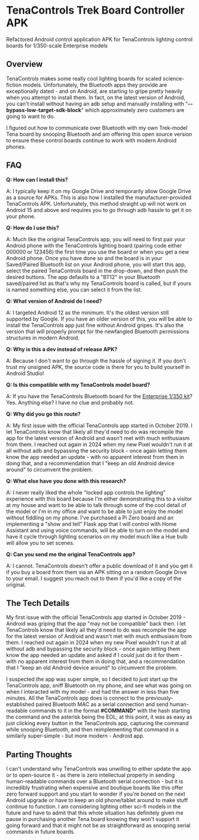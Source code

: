 
# TenaControls Trek Board Controller APK

Refactored Android control application APK for TenaControls lighting control boards for 1/350-scale Enterprise models


## Overview
TenaControls makes some really cool lighting boards for scaled science-fiction models. Unfortunately, the Bluetooth apps they provide are exceptionally dated - and on Android, are starting to gripe pretty heavily when you attempt to install them. In fact, on the latest version of Android, you can't install without having an adb setup and manually installing with "**--bypass-low-target-sdk-block**" which approximately zero customers are going to want to do. 

I figured out how to communicate over Bluetooth with my own Trek-model Tena board by snooping Bluetooth and am offering this open source version to ensure these control boards continue to work with modern Android phones.

## FAQ
**Q: How can I install this?**

A: I typically keep it on my Google Drive and temporarily allow Google Drive as a source for APKs. This is also how I installed the manufacturer-provided TenaControls APK. Unfortunately, this method straight up will not work on Android 15 and above and requires you to go through adb hassle to get it on your phone. 

**Q: How do I use this?**

A: Much like the original TenaControls app, you will need to first pair your Android phone with the TenaControls lighting board (pairing code either 000000 or 123456) the first time you use the board or when you get a new Android phone. Once you have done so and the board is in your Saved/Paired Bluetooth list on your Android phone, you will start this app, select the paired TenaControls board in the drop-down, and then push the desired buttons. The app defaults to a "BT12" in your Bluetooth saved/paired list as that's why my TenaControls board is called, but if yours is named something else, you can select it from the list. 

**Q: What version of Android do I need?**

A: I targeted Android 12 as the minimum. It's the oldest version still supported by Google. If you have an older version of this, you will be able to install the TenaControls app just fine without Android gripes. It's also the version that will properly prompt for the newfangled Bluetooth permissions structures in modern Android. 

**Q: Why is this a dev instead of release APK?**

A: Because I don't want to go through the hassle of signing it. If you don't trust my unsigned APK, the source code is there for you to build yourself in Android Studio!

**Q: Is this compatible with my TenaControls model board?**

A: If you have the TenaControls Bluetooth board for the [Enterprise 1/350 kit](https://tenacontrols.com/product/complete-android-bluetooth-controlled-lighting-board-and-system/)? Yes. Anything else? I have no clue and probably not. 

**Q: Why did you go this route?**

A: My first issue with the official TenaControls app started in October 2019. I let TenaControls know that likely all they'd need to do was recompile the app for the latest version of Android and wasn't met with much enthusiasm from them. I reached out again in 2024 when my new Pixel wouldn't run it at all without adb and bypassing the security block - once again letting them know the app needed an update - with no apparent interest from them in doing that, and a recommendation that I "keep an old Android device around" to circumvent the problem. 

**Q: What else have you done with this research?**

A: I never really liked the whole "locked app controls the lighting" experience with this board because I'm either demonstrating this to a visitor at my house and want to be able to talk through some of the cool detail of the model or I'm in my office and want to be able to just enjoy the model without fiddling on my phone. I've purchased a Pi Zero board and an implementing a "show and tell" Flask app that I will control with Home Assistant and using voice commands, will be able to turn on the model and have it cycle through lighting scenarios on my model much like a Hue bulb will allow you to set scenes. 

**Q: Can you send me the original TenaControls app?**

A: I cannot. TenaControls doesn't offer a public download of it and you get it if you buy a board from them via an APK sitting on a random Google Drive to your email. I suggest you reach out to them if you'd like a copy of the original. 

## The Tech Details
My first issue with the official TenaControls app started in October 2019 - Android was griping that the app "may not be compatible" back then. I let TenaControls know that likely all they'd need to do was recompile the app for the latest version of Android and wasn't met with much enthusiasm from them. I reached out again in 2024 when my new Pixel wouldn't run it at all without adb and bypassing the security block - once again letting them know the app needed an update and asked if I could just do it for them - with no apparent interest from them in doing that, and a recommendation that I "keep an old Android device around" to circumvent the problem. 

I suspected the app was super simple, so I decided to just start up the TenaControls app, sniff Bluetooth on my phone, and see what was going on when I interacted with my model - and had the answer in less than five minutes. All the TenaControls app does is connect to the previously-established paired Bluetooth MAC as a serial connection and send human-readable commands to it in the format **#COMMAND*** with the hash starting the command and the asterisk being the EOL; at this point, it was as easy as just clicking every button in the TenaControls app, capturing the command while snooping Bluetooth, and then reimplementing that command in a similarly super-simple - but more modern - Android app. 

## Parting Thoughts
I can't understand why TenaControls was unwilling to either update the app or to open-source it - as there is zero intellectual property in sending human-readable commands over a Bluetooth serial connection - but it is incredibly frustrating when expensive and boutique boards like this offer zero forward support and you start to wonder if you're boned on the next Android upgrade or have to keep an old phone/tablet around to make stuff continue to function. I am considering lighting other sci-fi models in the future and have to admit that this whole situation has definitely given me pause in purchasing another Tena board knowing they won't support it going forward and that it might not be as straightforward as snooping serial commands in future boards. 
